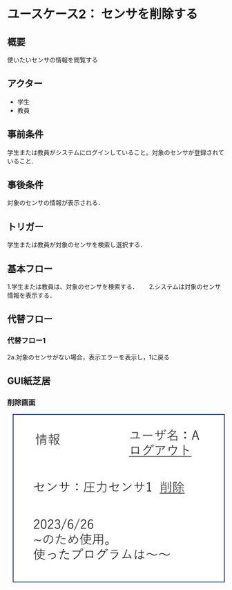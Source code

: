 # ユースケース2： センサを削除する

## 概要
使いたいセンサの情報を閲覧する

## アクター
* 学生
* 教員

## 事前条件
学生または教員がシステムにログインしていること。対象のセンサが登録されていること．

## 事後条件
対象のセンサの情報が表示される．

## トリガー
学生または教員が対象のセンサを検索し選択する．

## 基本フロー
1.学生または教員は、対象のセンサを検索する．　　
2.システムは対象のセンサ情報を表示する．  

## 代替フロー
### 代替フロー1
2a.対象のセンサがない場合，表示エラーを表示し，1に戻る

## GUI紙芝居
### 削除画面
![sakujyo](eturan.png)